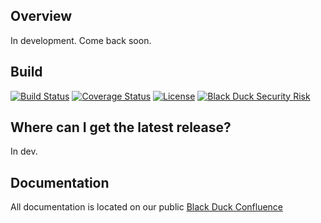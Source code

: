 ## Overview ##
In development.  Come back soon.

## Build ##
[![Build Status](https://travis-ci.org/blackducksoftware/hub-gradle-plugin.svg?branch=master)](https://travis-ci.org/blackducksoftware/hub-detect)
[![Coverage Status](https://coveralls.io/repos/github/blackducksoftware/hub-detect/badge.svg?branch=master)](https://coveralls.io/github/blackducksoftware/hub-detect?branch=master)
[![License](https://img.shields.io/badge/License-Apache%202.0-blue.svg)](https://opensource.org/licenses/Apache-2.0) [![Black Duck Security Risk](https://copilot.blackducksoftware.com/github/groups/blackducksoftware/locations/hub-detect/public/results/branches/master/badge-risk.svg)](https://copilot.blackducksoftware.com/github/groups/blackducksoftware/locations/hub-detect/public/results/branches/master)

## Where can I get the latest release? ##
In dev.

## Documentation 

All documentation is located on our public [Black Duck Confluence](https://blackducksoftware.atlassian.net/wiki/spaces/INTDOCS/pages/49131875/Hub+Detect)
